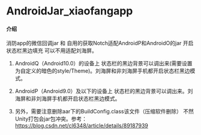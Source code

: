 # AndroidJar_xiaofangapp

#### 介绍
消防app的微信回调jar 和 自用的获取Notch适配AndroidP和AndroidO的jar
开启状态栏黑边填充 可以不用适配刘海屏。

1. AndroidQ（Android10.0）的设备上 状态栏的黑边背景可以调出来(需要设置为自定义的暗色的style/Theme)。刘海屏和非刘海屏手机都开启状态栏黑边模式。
2. AndroidP（Android9.0）及以下的设备上 状态栏的黑边背景可以调出来。刘海屏和非刘海屏手机都开启状态栏黑边模式。

3. 另外，需要注意删除aar下的BuildConfig.class该文件（压缩软件删除） 不然Unity打包会jar包冲突。参考：https://blog.csdn.net/cl6348/article/details/89187939